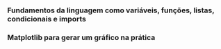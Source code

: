 ### Fundamentos da linguagem como variáveis, funções, listas, condicionais e imports
### Matplotlib para gerar um gráfico na prática
